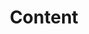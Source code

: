 ---
layout: page
title: Content
nav: false
nav_order: 6
dropdown: true
children: 
    - title: Women in Science
      permalink: /womenscience/
    - title: divider
    - title: Food in Lisbon
      permalink: /portugal/
    - title: divider
    - title: Teaching
      permalink: /teaching/
    - title: divider
    - title: Graphical content
      permalink: /drawingscience/
---